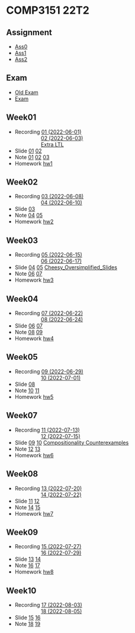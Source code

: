 # COMP3151 22T2

## Assignment
- [Ass0](/Assignment0/)
- [Ass1](/Assignment1/)
- [Ass2](/Assignment2/)


## Exam
- [Old Exam](/Week10/Old-Exam/)
- [Exam](/Exam/)

## Week01
- Recording [01 (2022-06-01)](https://www.youtube.com/watch?v=sd2K8T1Dp6I&list=PLt4WIqcTn9kLq4RURZGmF1Tbf2zU3xyCV&index=1&t=1962s)  
&emsp;&emsp;&emsp;&emsp;&emsp;[02 (2022-06-03)](https://www.youtube.com/watch?v=IugUxzaLoaA&list=PLt4WIqcTn9kLq4RURZGmF1Tbf2zU3xyCV&index=2)  
&emsp;&emsp;&emsp;&emsp;&emsp;[Extra LTL](https://www.youtube.com/watch?v=UAD-Va9rQMk&list=PLt4WIqcTn9kLq4RURZGmF1Tbf2zU3xyCV&index=3)
- Slide [01](/Week01/Lecture/Lecture01.pdf)  [02](/Week01/Lecture/Lecture02.pdf)
- Note [01](/Week01/Lecture/Notes01.txt)  [02](/Week01/Lecture/Notes02.txt) 
[03](/Week01/Lecture/Notes03.txt)
- Homework  [hw1](/Week01/hw1/)

## Week02
- Recording [03 (2022-06-08)](https://www.youtube.com/watch?v=QUgoyz0I_Ag&list=PLt4WIqcTn9kLq4RURZGmF1Tbf2zU3xyCV&index=4)  
&emsp;&emsp;&emsp;&emsp;&emsp;[04 (2022-06-10)](https://www.youtube.com/watch?v=TsRCgoEdLrA&list=PLt4WIqcTn9kLq4RURZGmF1Tbf2zU3xyCV&index=5)
- Slide [03](/Week02/Lecture/Lecture03.pdf)
- Note [04](/Week02/Lecture/Note04/)  [05](/Week02/Lecture/Note05/)
- Homework  [hw2](/Week02/hw2/)

## Week03
- Recording [05 (2022-06-15)](https://www.youtube.com/watch?v=x-3eq4LufJc&list=PLt4WIqcTn9kLq4RURZGmF1Tbf2zU3xyCV&index=6)  
&emsp;&emsp;&emsp;&emsp;&emsp;[06 (2022-06-17)](https://www.youtube.com/watch?v=hgKS3cMaIko&list=PLt4WIqcTn9kLq4RURZGmF1Tbf2zU3xyCV&index=7)
- Slide [04](/Week03/Lecture/Lecture04.pdf) [05](/Week02/Lecture/Lecture05.pdf) [Cheesy_Oversimplified_Slides](/Week03/Lecture/Cheesy_Oversimplified_Slides.pdf)
- Note [06](/Week03/Lecture/Note06/)  [07](/Week03/Lecture/Note07/)
- Homework  [hw3](/Week03/hw3/)

## Week04
- Recording [07 (2022-06-22)](https://www.youtube.com/watch?v=utyvbXtyLUA&list=PLt4WIqcTn9kLq4RURZGmF1Tbf2zU3xyCV&index=8)  
&emsp;&emsp;&emsp;&emsp;&emsp;[08 (2022-06-24)](https://www.youtube.com/watch?v=14fl11j9cRE&list=PLt4WIqcTn9kLq4RURZGmF1Tbf2zU3xyCV&index=9)
- Slide [06](/Week04/Lecture/Lecture06.pdf) [07](/Week04/Lecture/Lecture07.pdf)
- Note [08](/Week04/Lecture/Note08/)  [09](/Week04/Lecture/Note09/)
- Homework  [hw4](/Week04/hw4/)

## Week05
- Recording [09 (2022-06-29)](https://www.youtube.com/watch?v=dYQAU4CVNVw&list=PLt4WIqcTn9kLq4RURZGmF1Tbf2zU3xyCV&index=10)  
&emsp;&emsp;&emsp;&emsp;&emsp;[10 (2022-07-01)](https://www.youtube.com/watch?v=FFsMtywt5Nw&list=PLt4WIqcTn9kLq4RURZGmF1Tbf2zU3xyCV&index=11)
- Slide [08](/Week05/Lecture/Lecture08.pdf)
- Note [10](/Week05/Lecture/Note10/)  [11](/Week05/Lecture/Note11/)
- Homework  [hw5](/Week05/hw5/)

## Week07
- Recording [11 (2022-07-13)](https://www.youtube.com/watch?v=Ivo3Sh6EdGE&list=PLt4WIqcTn9kLq4RURZGmF1Tbf2zU3xyCV&index=12)  
&emsp;&emsp;&emsp;&emsp;&emsp;[12 (2022-07-15)](https://www.youtube.com/watch?v=AXkjdqdqLXs&list=PLt4WIqcTn9kLq4RURZGmF1Tbf2zU3xyCV&index=13)
- Slide [09](/Week07/Lecture/Lecture09.pdf) [10](/Week07/Lecture/Lecture10.pdf) [Compositionality Counterexamples](/Week07/Lecture/CompositionalityCounterexamples.pdf) 
- Note [12](/Week07/Lecture/Note12.txt)  [13](/Week07/Lecture/Note13.txt)
- Homework  [hw6](/Week07/hw6/)

## Week08
- Recording [13 (2022-07-20)](https://www.youtube.com/watch?v=PBlkNWLW3j0&list=PLt4WIqcTn9kLq4RURZGmF1Tbf2zU3xyCV&index=14)  
&emsp;&emsp;&emsp;&emsp;&emsp;[14 (2022-07-22)](https://www.youtube.com/watch?v=iymWYEyy8Jw&list=PLt4WIqcTn9kLq4RURZGmF1Tbf2zU3xyCV&index=15)
- Slide [11](/Week08/Lecture/Lecture11.pdf) [12](/Week07/Lecture/Lecture12.pdf)
- Note [14](/Week08/Lecture/Note14.txt)  [15](/Week08/Lecture/Note15/)
- Homework  [hw7](/Week08/hw7/)

## Week09
- Recording [15 (2022-07-27)](https://www.youtube.com/watch?v=6pJY7TgvGZo&list=PLt4WIqcTn9kLq4RURZGmF1Tbf2zU3xyCV&index=16)  
&emsp;&emsp;&emsp;&emsp;&emsp;[16 (2022-07-29)](https://www.youtube.com/watch?v=ZJezwVZM8AA&list=PLt4WIqcTn9kLq4RURZGmF1Tbf2zU3xyCV&index=17)
- Slide [13](/Week09/Lecture/Lecture13.pdf) [14](/Week09/Lecture/Lecture14.pdf)
- Note [16](/Week09/Lecture/Note16.txt)  [17](/Week09/Lecture/Note17.txt)
- Homework  [hw8](/Week09/hw8/)

## Week10
- Recording [17 (2022-08-03)](https://www.youtube.com/watch?v=TQVEnAT0zY4&list=PLt4WIqcTn9kLq4RURZGmF1Tbf2zU3xyCV&index=18)  
&emsp;&emsp;&emsp;&emsp;&emsp;[18 (2022-08-05)](https://www.youtube.com/watch?v=FgvUk-lbIok&list=PLt4WIqcTn9kLq4RURZGmF1Tbf2zU3xyCV&index=19)
- Slide [15](/Week10/Lecture/Lecture15.pdf) [16](/Week10/Lecture/Lecture16.pdf)
- Note [18](/Week10/Lecture/Note18/)  [19](/Week10/Lecture/Note19.txt)